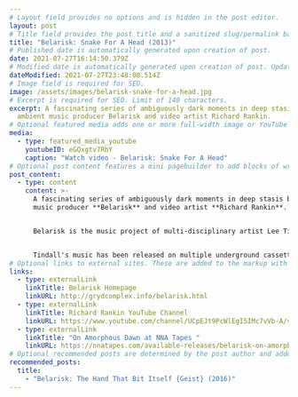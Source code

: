 ```yaml
---
# Layout field provides no options and is hidden in the post editor.
layout: post
# Title field provides the post title and a sanitized slug/permalink based on the title content. !!! Use a descriptive title and then do not change it !!!
title: "Belarisk: Snake For A Head (2013)"
# Published date is automatically generated upon creation of post.
date: 2021-07-27T16:14:50.379Z
# Modified date is automatically generated upon creation of post. Update Manually when the post is updated
dateModified: 2021-07-27T23:48:08.514Z
# Image field is required for SEO.
image: /assets/images/belarisk-snake-for-a-head.jpg
# Excerpt is required for SEO. Limit of 140 characters.
excerpt: A fascinating series of ambiguously dark moments in deep stasis by
  ambient music producer Belarisk and video artist Richard Rankin.
# Optional featured media adds one or more full-width image or YouTube embeds to the top of the post.
media:
  - type: featured_media_youtube
    youtubeID: eGQxgtv7RbY
    caption: "Watch video - Belarisk: Snake For A Head"
# Optional post content features a mini pagebuilder to add blocks of written content, images, and YouTube embeds to the post. Recommended at least one instance of WYSIWYG block.
post_content:
  - type: content
    content: >-
      A fascinating series of ambiguously dark moments in deep stasis by ambient
      music producer **Belarisk** and video artist **Richard Rankin**.


      Belarisk is the music project of multi-disciplinary artist Lee Tindall. Tindall is also known to record under the names Aphid Palisades, Astronaut (with Daniel Lopatin AKA Oneohtrix Point Never), Mutation In The Gryd and more.


      Tindall's music has been released on multiple underground cassette labels (including his own imprint, Gryd Complex). *Snake For A Head* is from his 2013 cassette release “On Amorphous Dawn”, published by **NNA Tapes**.
# Optional links to external sites. These are added to the markup with rereferrer tags.
links:
  - type: externalLink
    linkTitle: Belarisk Homepage
    linkURL: http://grydcomplex.info/belarisk.html
  - type: externalLink
    linkTitle: Richard Rankin YouTube Channel
    linkURL: https://www.youtube.com/channel/UCpEJt9PcWlEgI5IMc7vVb-A/videos
  - type: externalLink
    linkTitle: "On Amorphous Dawn at NNA Tapes "
    linkURL: https://nnatapes.com/available-releases/belarisk-on-amorphous-dawn-c36/
# Optional recommended posts are determined by the post author and added here. This is good for SEO and internal linking.
recommended_posts:
  title:
    - "Belarisk: The Hand That Bit Itself {Geist} (2016)"
---
```

